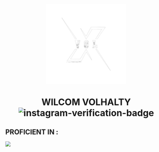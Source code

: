 <div align="center" >
  <img width="250px" align="center" src="./photo_2024-03-10_08-56-19-removebg-preview.png"<br>
<H1 align="center">WILCOM VOLHALTY <img  width="30" height="30" mar src="https://img.icons8.com/color/48/instagram-verification-badge.png" alt="instagram-verification-badge"/> </H1>
  </div>
  <h2>PROFICIENT IN :</h2>
   <img src="https://skillicons.dev/icons?i=js,html,css,py,php,dart,ae,pr,github,kali,flutter" />

